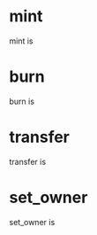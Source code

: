 
<h1 class="contract"> mint </h1>

mint is

<h1 class="contract"> burn </h1>

burn is

<h1 class="contract"> transfer </h1>

transfer is

<h1 class="contract"> set_owner </h1>

set_owner is